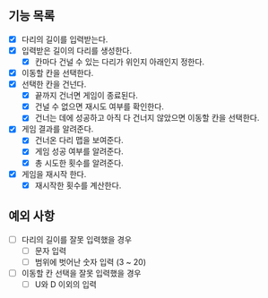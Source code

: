 ## 기능 목록

- [x] 다리의 길이를 입력받는다.
- [x] 입력받은 길이의 다리를 생성한다.
    - [x]  칸마다 건널 수 있는 다리가 위인지 아래인지 정한다.
- [x] 이동할 칸을 선택한다.
- [x] 선택한 칸을 건넌다.
    - [x] 끝까지 건너면 게임이 종료된다.
    - [x] 건널 수 없으면 재시도 여부를 확인한다.
    - [x] 건너는 데에 성공하고 아직 다 건너지 않았으면 이동할 칸을 선택한다.
- [x] 게임 결과를 알려준다.
  - [x] 건너온 다리 맵을 보여준다.
  - [x] 게임 성공 여부를 알려준다.
  - [x] 총 시도한 횟수를 알려준다.
- [x] 게임을 재시작 한다.
  - [x] 재시작한 횟수를 계산한다.

## 예외 사항

- [ ] 다리의 길이를 잘못 입력했을 경우
    - [ ] 문자 입력
    - [ ] 범위에 벗어난 숫자 입력 (3 ~ 20)
- [ ] 이동할 칸 선택을 잘못 입력했을 경우
    - [ ] U와 D 이외의 입력